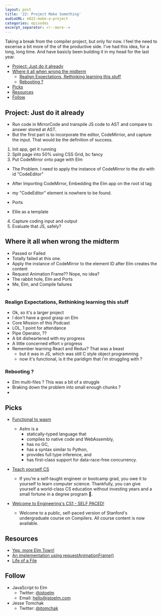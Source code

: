 ```yaml
---
layout: post
title: '22: Project Make Something'
audioURL: e022-make-a-project
categories: episodes
excerpt_separator: <!--more-->
---
```


Taking a break from the compiler project, but only for now. I feel the need to excerise a bit more of the of the productive side. I've had this idea, for a long, long time. And have basicly been building it in my head for the last year.

<!--more-->

<!-- TOC -->

* [Project: Just do it already](#project-just-do-it-already)
* [Where it all when wrong the midterm](#where-it-all-when-wrong-the-midterm)
  * [Realign Expectations, Rethinking learning this stuff](#realign-expectations-rethinking-learning-this-stuff)
  * [Rebooting ?](#rebooting-)
* [Picks](#picks)
* [Resources](#resources)
* [Follow](#follow)

<!-- /TOC -->

## Project: Just do it already

* Run code in MirrorCode and transpile JS code to AST and compare to answer stored at AST.
* But the first part is to incorporate the editor, CodeMirrior, and capture the input. That would be the definition of success.

1. Init app, get it running
2. Split page into 50% using CSS Grid, bc fancy
3. Put CodeMirror onto page with Elm

* The Problem. I need to apply the instance of CodeMirror to the div with id "CodeEditor"
* After Importing CodeMirror, Embedding the Elm app on the root id tag
* my "CodeEditor" element is nowhere to be found.

* Ports
* Ellie as a template

4. Capture coding input and output
5. Evaluate that JS, safely?

## Where it all when wrong the midterm

* Passed or Failed
* Totally failed at this one.
* Apply the instance of CodeMirror to the element ID after Elm creates the content
* Request Animation Frame?? Nope, no idea?
* The rabbit hole, Elm and Ports
* Me, Elm, and Compile failures
*

### Realign Expectations, Rethinking learning this stuff

* Ok, so it's a larger project
* I don't have a good grasp on Elm
* Core Mission of this Podcast
* LOL, 1 point for attendance
* Pipe Operator, ??
* A bit disheartened with my progress
* A little concerned effort v progress
* Remember learning React and Redux? That was a beast
  * but it was in JS, which was still C style object programming
  * now it's functional, is it the paridigm that i'm struggling with ?

### Rebooting ?

* Elm multi-files ? This was a bit of a struggle
* Braking down the problem into small enough chunks ?
*

## Picks

* [Functional to wasm](https://github.com/appcypher/astro)

  * Astro is a
    * statically-typed language that
    * compiles to native code and WebAssembly,
    * has no GC,
    * has a syntax similar to Python,
    * provides full type inference, and
    * has first-class support for data-race-free concurrency.

* [Teach yourself CS](https://teachyourselfcs.com/)

  * If you’re a self-taught engineer or bootcamp grad, you owe it to yourself to learn computer science. Thankfully, you can give yourself a world-class CS education without investing years and a small fortune in a degree program 💸.

* [Welcome to Engineering's CS1 - SELF PACED!](https://lagunita.stanford.edu/login?next=%2Fdashboard)
  * Welcome to a public, self-paced version of Stanford's undergraduate course on Compilers. All course content is now available.

## Resources

* [Yep, more Elm Town!](https://elmtown.github.io/2016/11/07/js-in-elm-town-episode-4.html)
* [An implementation using requestAnimationFrame()](https://stackoverflow.com/questions/38952724/how-to-coordinate-rendering-with-port-interactions-elm-0-17)
* [Life of a File](https://www.youtube.com/watch?v=XpDsk374LDE)

## Follow

* JavaScript to Elm
  * Twitter: [@jstoelm](https://twitter.com/jstoelm)
  * Email: [hello@jstoelm.com](mailto:hello@jstoelm.com)
* Jesse Tomchak
  * Twitter: [@jtomchak](https://twitter.com/jtomchak)
